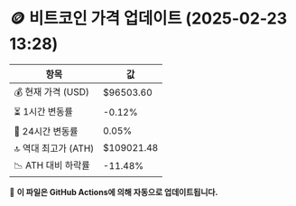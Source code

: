 # 🪙 비트코인 가격 업데이트 (2025-02-23 13:28)

| 항목                | 값 |
|--------------------|----------------|
| 💰 현재 가격 (USD) | $96503.60 |
| ⏳ 1시간 변동률    | -0.12% |
| 📆 24시간 변동률   | 0.05% |
| 🔝 역대 최고가 (ATH) | $109021.48 |
| 📉 ATH 대비 하락률 | -11.48% |

🔄 **이 파일은 GitHub Actions에 의해 자동으로 업데이트됩니다.**
